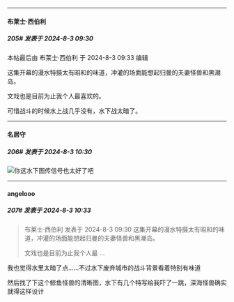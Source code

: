 ﻿
*****

####  布莱士·西伯利  
##### 205#       发表于 2024-8-3 09:30

 本帖最后由 布莱士·西伯利 于 2024-8-3 09:33 编辑 

这集开幕的漫水特摄太有昭和的味道，冲灌的场面能想起归曼的夫妻怪兽和黑潮岛。

文戏也是目前为止我个人最喜欢的。

可惜战斗的时候水上战几乎没有，水下战太暗了。


*****

####  名居守  
##### 206#       发表于 2024-8-3 10:30

<img src="https://static.saraba1st.com/image/smiley/face2017/067.png" referrerpolicy="no-referrer">你这水下图传信号也太好了吧

*****

####  angelooo  
##### 207#       发表于 2024-8-3 10:33

<blockquote>布莱士·西伯利 发表于 2024-8-3 09:30
这集开幕的漫水特摄太有昭和的味道，冲灌的场面能想起归曼的夫妻怪兽和黑潮岛。

文戏也是目前为止我个人最 ...</blockquote>

我也觉得水里太暗了点……不过水下废弃城市的战斗背景看着特别有味道

然后找了下这个鲸鱼怪兽的清晰图，水下有几个特写给我吓了一跳，深海怪兽确实就得这样设计

